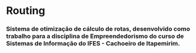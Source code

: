 # Routing
### Sistema de otimização de cálculo de rotas, desenvolvido como trabalho para a disciplina de Empreendedorismo do curso de Sistemas de Informação do IFES - Cachoeiro de Itapemirim. 
